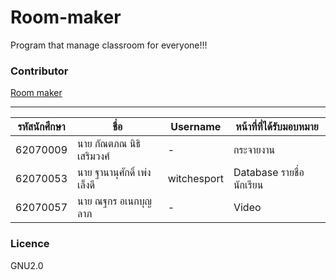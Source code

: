 # Room-maker
Program that manage classroom for everyone!!!


### Contributor
[Room maker]()

---

| รหัสนักศึกษา 	| ชื่อ                   	| Username    	| หน้าที่ที่ได้รับมอบหมาย     	|
|-----------	|----------------------	|-------------	|----------------------	|
| 62070009  	| นาย กัณตภณ นิธิเสริมวงศ์  	| -           	| กระจายงาน            	|
| 62070053  	| นาย ฐานานุศักดิ์ เพ่งเล็งดี 	| witchesport 	| Database รายชื่อนักเรียน 	|
| 62070057  	| นาย ณฐกร อเนกบุญลาภ   	| -           	| Video                	|
### Licence
GNU2.0
